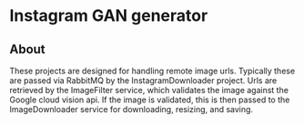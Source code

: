 # Instagram GAN generator

## About

These projects are designed for handling remote image urls. Typically these are passed via RabbitMQ by the InstagramDownloader project. Urls are retrieved by the ImageFilter service, which validates the image against the Google cloud vision api. If the image is validated, this is then passed to the ImageDownloader service for downloading, resizing, and saving.